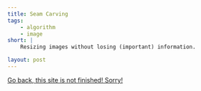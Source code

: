 ```yaml
---
title: Seam Carving
tags:
    - algorithm
    - image
short: |
    Resizing images without losing (important) information.

layout: post
---
```


<a href="/index.html">Go back, this site is not finished! Sorry!</a>
